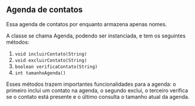 ## Agenda de contatos

Essa agenda de contatos por enquanto armazena apenas nomes.

A classe se chama Agenda, podendo ser instanciada, e tem os seguintes métodos:

1. `void incluirContato(String)`
2. `void excluirContato(String)`
3. `boolean verificaContato(String)`
4. `int tamanhoAgenda()`

Esses métodos trazem importantes funcionalidades para a agenda: o primeiro inclui um contato na agenda, o segundo exclui, o terceiro verifica se o contato está presente e o último consulta o tamanho atual da agenda.
